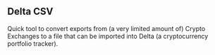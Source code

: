 ## Delta CSV 

Quick tool to convert exports from (a very limited amount of) Crypto Exchanges to a file that can be imported into Delta (a cryptocurrency portfolio tracker).
